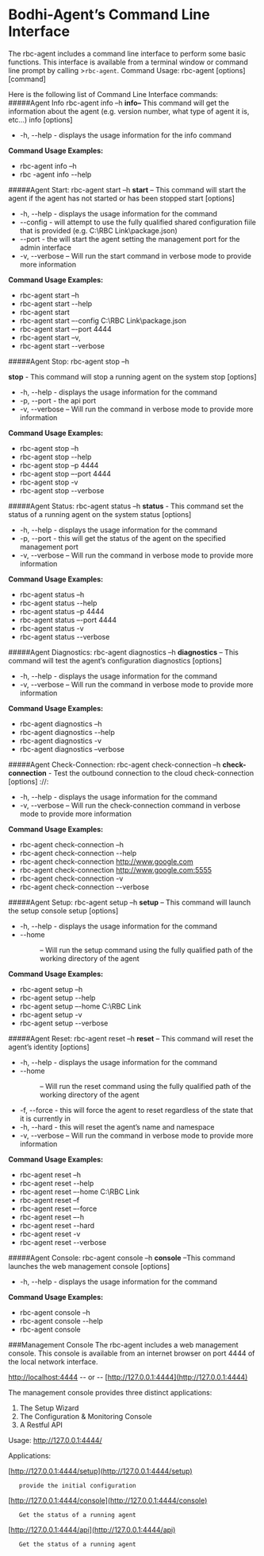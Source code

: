 Bodhi-Agent’s Command Line Interface
=====================

The rbc-agent includes a command line interface to perform some basic functions.
This interface is available from a terminal window or command line prompt by calling  >`rbc-agent`.
Command Usage: rbc-agent [options] [command]

Here is the following list of Command Line Interface commands:
#####Agent Info
   rbc-agent info –h
**info–** This command will get the information about the agent (e.g. version number, what type of agent it is, etc…)
info [options]

* -h, --help - displays the usage information for the info command

**Command Usage Examples:**

* rbc-agent info –h
* rbc -agent info --help

#####Agent Start: rbc-agent start –h
**start** – This command will start the agent if the agent has not started or has been stopped
start [options]

* -h, --help - displays the usage information for the command
* --config <file> - will attempt to use the fully qualified shared configuration fiile that is provided (e.g. C:\RBC Link\package.json)
* --port <port> - the will start the agent setting the management port for the admin interface
* -v, --verbose – Will run the start command in verbose mode to provide more information

**Command Usage Examples:** 

* rbc-agent start –h
* rbc-agent start --help
* rbc-agent start
* rbc-agent start –-config C:\RBC Link\package.json
* rbc-agent start –-port 4444
* rbc-agent start –v,
* rbc-agent start --verbose

#####Agent Stop: rbc-agent stop –h

**stop** - This command will stop a running agent on the system
 stop [options]
* -h, --help - displays the usage information for the command
* -p, --port <port> - the api port
* -v, --verbose – Will run the command in verbose mode to provide more information

**Command Usage Examples:**
* rbc-agent stop –h
* rbc-agent stop --help
* rbc-agent stop –p 4444
* rbc-agent stop –-port 4444
* rbc-agent stop -v
* rbc-agent stop --verbose

#####Agent Status: rbc-agent status –h
**status**   - This command set the status of a running agent on the system
status [options]

* -h, --help - displays the usage information for the command
* -p, --port <port> - this will get the status of the agent on the specified management port
* -v, --verbose – Will run the command in verbose mode to provide more information

**Command Usage Examples:**

* rbc-agent status –h
* rbc-agent status --help
* rbc-agent status –p 4444
* rbc-agent status –-port 4444
* rbc-agent status -v
* rbc-agent status --verbose


#####Agent Diagnostics: rbc-agent diagnostics –h
**diagnostics** – This command will test the agent’s configuration
diagnostics [options]

* -h, --help - displays the usage information for the command
* -v, --verbose – Will run the command in verbose mode to provide more information

**Command Usage Examples:**

* rbc-agent diagnostics –h
* rbc-agent diagnostics --help
* rbc-agent diagnostics -v
* rbc-agent diagnostics –verbose

#####Agent Check-Connection: rbc-agent check-connection –h
**check-connection** - Test the outbound connection to the cloud
check-connection [options] <scheme>://<host>:<post>

* -h, --help - displays the usage information for the command
* -v, --verbose – Will run the check-connection command in verbose mode to provide more information

**Command Usage Examples:**

* rbc-agent check-connection –h
* rbc-agent check-connection --help
* rbc-agent check-connection http://www.google.com
* rbc-agent check-connection http://www.google.com:5555
* rbc-agent check-connection -v
* rbc-agent check-connection --verbose

#####Agent Setup: rbc-agent setup –h
**setup** – This command will launch the setup console
setup [options]

* -h, --help - displays the usage information for the command
* --home <dir> – Will run the setup command using the fully qualified path of the working directory of the agent

**Command Usage Examples:**

* rbc-agent setup –h
* rbc-agent setup --help
* rbc-agent setup –-home C:\RBC Link
* rbc-agent setup -v
* rbc-agent setup --verbose

#####Agent Reset: rbc-agent reset –h
**reset** – This command will reset the agent’s identity
[options]

* -h, --help - displays the usage information for the command
* --home <dir> – Will run the reset command using the fully qualified path of the working directory of the agent
* -f, --force - this will force the agent to reset regardless of the state that it is currently in
* -h, --hard - this will reset the agent’s name and namespace
* -v, --verbose – Will run the command in verbose mode to provide more information

**Command Usage Examples:**

* rbc-agent reset –h
* rbc-agent reset --help
* rbc-agent reset –-home C:\RBC Link
* rbc-agent reset –f
* rbc-agent reset –-force
* rbc-agent reset –-h
* rbc-agent reset --hard
* rbc-agent reset -v
* rbc-agent reset --verbose

#####Agent Console: rbc-agent console –h
**console** –This command launches the web management console
[options]

* -h, --help - displays the usage information for the command

**Command Usage Examples:**

* rbc-agent console –h
* rbc-agent console --help
* rbc-agent console

###Management Console
The rbc-agent includes a web management console. This console is available from an internet browser on port 4444 of the local network interface.

[http://localhost:4444](http://localhost:4444)    -- or --    [http://127.0.0.1:4444](http://127.0.0.1:4444)

The management console provides three distinct applications:

1. The Setup Wizard
2. The Configuration & Monitoring Console
3. A Restful API
 
Usage: [http://127.0.0.1:4444/<app>](http://127.0.0.1:4444/<app>)

   Applications:
   
   [http://127.0.0.1:4444/setup](http://127.0.0.1:4444/setup)
   
       provide the initial configuration
       
   [http://127.0.0.1:4444/console](http://127.0.0.1:4444/console)
    
       Get the status of a running agent
       
   [http://127.0.0.1:4444/api](http://127.0.0.1:4444/api)
   
       Get the status of a running agent
       
